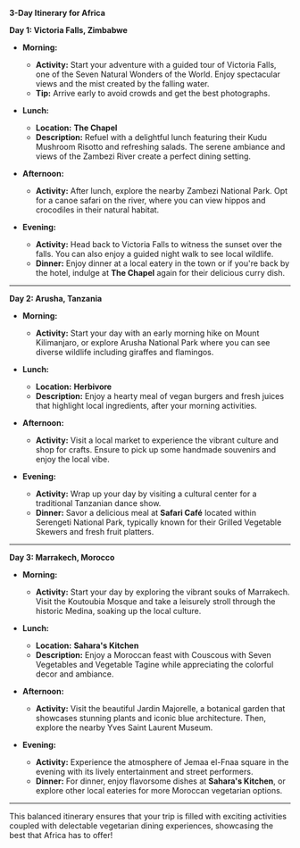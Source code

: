 **3-Day Itinerary for Africa**

**Day 1: Victoria Falls, Zimbabwe**

- **Morning:**
  - **Activity:** Start your adventure with a guided tour of Victoria Falls, one of the Seven Natural Wonders of the World. Enjoy spectacular views and the mist created by the falling water.
  - **Tip:** Arrive early to avoid crowds and get the best photographs.

- **Lunch:**
  - **Location:** **The Chapel**  
  - **Description:** Refuel with a delightful lunch featuring their Kudu Mushroom Risotto and refreshing salads. The serene ambiance and views of the Zambezi River create a perfect dining setting.

- **Afternoon:**
  - **Activity:** After lunch, explore the nearby Zambezi National Park. Opt for a canoe safari on the river, where you can view hippos and crocodiles in their natural habitat.

- **Evening:**
  - **Activity:** Head back to Victoria Falls to witness the sunset over the falls. You can also enjoy a guided night walk to see local wildlife.
  - **Dinner:** Enjoy dinner at a local eatery in the town or if you're back by the hotel, indulge at **The Chapel** again for their delicious curry dish.

---

**Day 2: Arusha, Tanzania**

- **Morning:**
  - **Activity:** Start your day with an early morning hike on Mount Kilimanjaro, or explore Arusha National Park where you can see diverse wildlife including giraffes and flamingos.

- **Lunch:**
  - **Location:** **Herbivore**  
  - **Description:** Enjoy a hearty meal of vegan burgers and fresh juices that highlight local ingredients, after your morning activities.

- **Afternoon:**
  - **Activity:** Visit a local market to experience the vibrant culture and shop for crafts. Ensure to pick up some handmade souvenirs and enjoy the local vibe.

- **Evening:**
  - **Activity:** Wrap up your day by visiting a cultural center for a traditional Tanzanian dance show.
  - **Dinner:** Savor a delicious meal at **Safari Café** located within Serengeti National Park, typically known for their Grilled Vegetable Skewers and fresh fruit platters.

---

**Day 3: Marrakech, Morocco**

- **Morning:**
  - **Activity:** Start your day by exploring the vibrant souks of Marrakech. Visit the Koutoubia Mosque and take a leisurely stroll through the historic Medina, soaking up the local culture.

- **Lunch:**
  - **Location:** **Sahara's Kitchen**  
  - **Description:** Enjoy a Moroccan feast with Couscous with Seven Vegetables and Vegetable Tagine while appreciating the colorful decor and ambiance.

- **Afternoon:**
  - **Activity:** Visit the beautiful Jardin Majorelle, a botanical garden that showcases stunning plants and iconic blue architecture. Then, explore the nearby Yves Saint Laurent Museum.

- **Evening:**
  - **Activity:** Experience the atmosphere of Jemaa el-Fnaa square in the evening with its lively entertainment and street performers.
  - **Dinner:** For dinner, enjoy flavorsome dishes at **Sahara's Kitchen**, or explore other local eateries for more Moroccan vegetarian options.

---

This balanced itinerary ensures that your trip is filled with exciting activities coupled with delectable vegetarian dining experiences, showcasing the best that Africa has to offer!